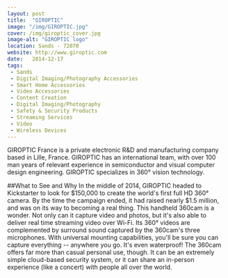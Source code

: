 ```yaml
---
layout: post
title:  "GIROPTIC"
image: "/img/GIROPTIC.jpg"
cover: /img/giroptic_cover.jpg
image-alt: "GIROPTIC logo"
location: Sands - 72070
website: http://www.giroptic.com
date:   2014-12-17
tags:
 - Sands
 - Digital Imaging/Photography Accessories
 - Smart Home Accessories
 - Video Accessories
 - Content Creation
 - Digital Imaging/Photography
 - Safety & Security Products
 - Streaming Services
 - Video
 - Wireless Devices
---
```


GIROPTIC France is a private electronic R&D and manufacturing company based in Lille, France. GIROPTIC has an international team, with over 100 man years of relevant experience in semiconductor and visual computer design engineering. GIROPTIC specializes in 360° vision technology.

##What to See and Why
In the middle of 2014, GIROPTIC headed to Kickstarter to look for $150,000 to create the world's first full HD 360° camera. By the time the campaign ended, it had raised nearly $1.5 million, and was on its way to becoming a real thing. This handheld 360cam is a wonder. Not only can it capture video and photos, but it's also able to deliver real time streaming video over Wi-Fi. Its 360° videos are complemented by surround sound captured by the 360cam's three microphones. With universal mounting capabilities, you'll be sure you can capture everything -- anywhere you go. It's even waterproof! The 360cam offers far more than casual personal use, though. It can be an extremely simple cloud-based security system, or it can share an in-person experience (like a concert) with people all over the world. 